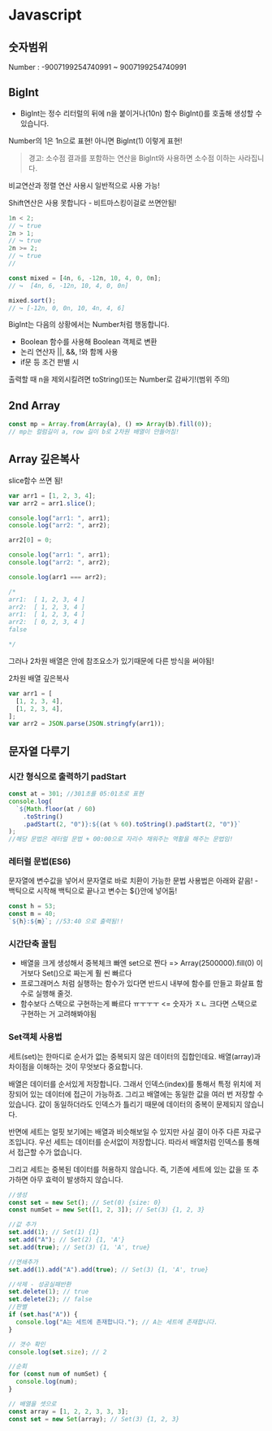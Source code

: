 # Javascript

## 숫자범위

Number : -9007199254740991 ~ 9007199254740991

## BigInt

- BigInt는 정수 리터럴의 뒤에 n을 붙이거나(10n) 함수 BigInt()를 호출해 생성할 수 있습니다.

Number의 1은 1n으로 표현!
아니면 BigInt(1) 이렇게 표현!

> 경고: 소수점 결과를 포함하는 연산을 BigInt와 사용하면 소수점 이하는 사라집니다.

비교연산과 정렬 연산 사용시 일반적으로 사용 가능!

Shift연산은 사용 못합니다 - 비트마스킹이걸로 쓰면안됨!

```js
1n < 2;
// ↪ true
2n > 1;
// ↪ true
2n >= 2;
// ↪ true
//

const mixed = [4n, 6, -12n, 10, 4, 0, 0n];
// ↪  [4n, 6, -12n, 10, 4, 0, 0n]

mixed.sort();
// ↪ [-12n, 0, 0n, 10, 4n, 4, 6]
```

BigInt는 다음의 상황에서는 Number처럼 행동합니다.

- Boolean 함수를 사용해 Boolean 객체로 변환
- 논리 연산자 ||, &&, !와 함께 사용
- if문 등 조건 판별 시

출력할 때 n을 제외시킬려면 toString()또는 Number로 감싸기!(범위 주의)

## 2nd Array

```js
const mp = Array.from(Array(a), () => Array(b).fill(0));
// mp는 컬럼길이 a, row 길이 b로 2차원 배열이 만들어짐!
```

## Array 깊은복사

slice함수 쓰면 됨!

```js
var arr1 = [1, 2, 3, 4];
var arr2 = arr1.slice();

console.log("arr1: ", arr1);
console.log("arr2: ", arr2);

arr2[0] = 0;

console.log("arr1: ", arr1);
console.log("arr2: ", arr2);

console.log(arr1 === arr2);

/*
arr1:  [ 1, 2, 3, 4 ]
arr2:  [ 1, 2, 3, 4 ]
arr1:  [ 1, 2, 3, 4 ]
arr2:  [ 0, 2, 3, 4 ]
false

*/
```

그러나 2차원 배열은 안에 참조요소가 있기때문에 다른 방식을 써야됨!

2차원 배열 깊은복사

```js
var arr1 = [
  [1, 2, 3, 4],
  [1, 2, 3, 4],
];
var arr2 = JSON.parse(JSON.stringfy(arr1));
```

## 문자열 다루기

### 시간 형식으로 출력하기 padStart

```js
const at = 301; //301초를 05:01초로 표현
console.log(
  `${Math.floor(at / 60)
    .toString()
    .padStart(2, "0")}:${(at % 60).toString().padStart(2, "0")}`
);
//해당 문법은 레터럴 문법 + 00:00으로 자리수 채워주는 역활을 해주는 문법임!
```

### 레터럴 문법(ES6)

문자열에 변수값을 넣어서 문자열로 바로 치환이 가능한 문법 사용법은 아래와 같음! - 백틱으로 시작해 백틱으로 끝나고 변수는 ${}안에 넣어둠!

```js
const h = 53;
const m = 40;
`${h}:${m}`; //53:40 으로 출력됨!!
```

### 시간단축 꿀팁

- 배열을 크게 생성해서 중복체크 빠엔 set으로 짠다 => Array(2500000).fill(0) 이거보다 Set()으로 짜는게 훨 씬 빠르다
- 프로그래머스 처럼 실행하는 함수가 있다면 반드시 내부에 함수를 만들고 화살표 함수로 실행해 줄것.
- 함수보다 스택으로 구현하는게 빠르다 ㅠㅜㅜㅜ <= 숫자가 ㅈㄴ 크다면 스택으로 구현하는 거 고려해봐야됨

### Set객체 사용법

세트(set)는 한마디로 순서가 없는 중복되지 않은 데이터의 집합인데요. 배열(array)과 차이점을 이해하는 것이 무엇보다 중요합니다.

배열은 데이터를 순서있게 저장합니다. 그래서 인덱스(index)를 통해서 특정 위치에 저장되어 있는 데이터에 접근이 가능하죠. 그리고 배열에는 동일한 값을 여러 번 저장할 수 있습니다. 값이 동일하더라도 인덱스가 틀리기 때문에 데이터의 중복이 문제되지 않습니다.

반면에 세트는 얼핏 보기에는 배열과 비슷해보일 수 있지만 사실 결이 아주 다른 자료구조입니다. 우선 세트는 데이터를 순서없이 저장합니다. 따라서 배열처럼 인덱스를 통해서 접근할 수가 없습니다.

그리고 세트는 중복된 데이터를 허용하지 않습니다. 즉, 기존에 세트에 있는 값을 또 추가하면 아무 효력이 발생하지 않습니다.

```js
//생성
const set = new Set(); // Set(0) {size: 0}
const numSet = new Set([1, 2, 3]); // Set(3) {1, 2, 3}

//값 추가
set.add(1); // Set(1) {1}
set.add("A"); // Set(2) {1, 'A'}
set.add(true); // Set(3) {1, 'A', true}

//연쇄추가
set.add(1).add("A").add(true); // Set(3) {1, 'A', true}

//삭제 - 성공실패반환
set.delete(1); // true
set.delete(2); // false
//판별
if (set.has("A")) {
  console.log("A는 세트에 존재합니다."); // A는 세트에 존재합니다.
}

// 갯수 확인
console.log(set.size); // 2

//순회
for (const num of numSet) {
  console.log(num);
}

// 배열을 셋으로
const array = [1, 2, 2, 3, 3, 3];
const set = new Set(array); // Set(3) {1, 2, 3}
```
